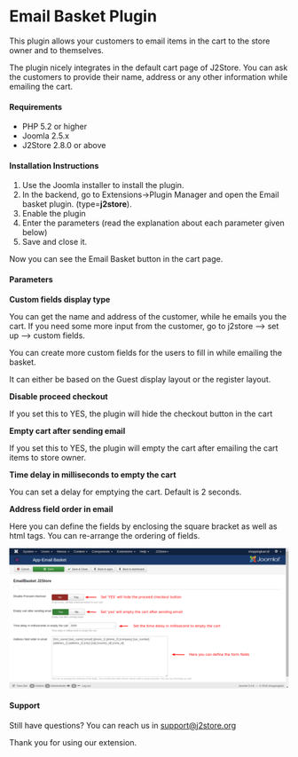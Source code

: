 # Email Basket Plugin

This plugin allows your customers to email items in the cart to the store owner and to themselves.

The plugin nicely integrates in the default cart page of J2Store. You can ask the customers to provide their name, address or any other information while emailing the cart.

#### Requirements
* PHP 5.2 or higher
* Joomla 2.5.x
* J2Store 2.8.0 or above

#### Installation Instructions
1. Use the Joomla installer to install the plugin.
2. In the backend, go to Extensions->Plugin Manager and open the Email basket
plugin. (type=**j2store**).
3. Enable the plugin
4. Enter the parameters (read the explanation about each parameter given below)
5. Save and close it.

Now you can see the Email Basket button in the cart page.

#### Parameters
**Custom fields display type**

You can get the name and address of the customer, while he
emails you the cart. If you need some more input from the customer, go to j2store –> set up –> custom fields.

You can create more custom fields for the users to fill in while emailing the basket.

It can either be based on the Guest display layout or the register layout.

**Disable proceed checkout**

If you set this to YES, the plugin will hide the checkout button in the cart

**Empty cart after sending email**

If you set this to YES, the plugin will empty the cart after emailing the cart items to store owner.

**Time delay in milliseconds to empty the cart**

You can set a delay for emptying the cart. Default is 2 seconds.

**Address field order in email**

Here you can define the fields by enclosing the square bracket as well as html tags. You can re-arrange the ordering of fields.

![](./assets/images/email_basket.png)

#### Support
Still have questions? You can reach us in support@j2store.org

Thank you for using our extension.












